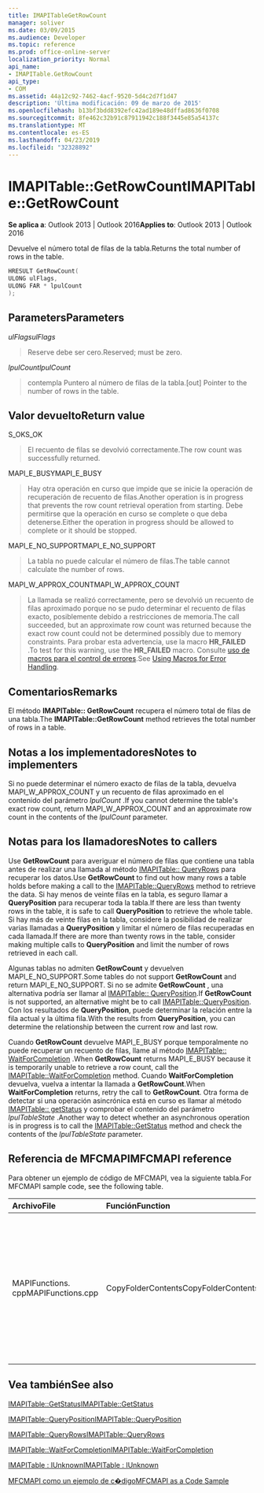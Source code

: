 ```yaml
---
title: IMAPITableGetRowCount
manager: soliver
ms.date: 03/09/2015
ms.audience: Developer
ms.topic: reference
ms.prod: office-online-server
localization_priority: Normal
api_name:
- IMAPITable.GetRowCount
api_type:
- COM
ms.assetid: 44a12c92-7462-4acf-9520-5d4c2d7f1d47
description: 'Última modificación: 09 de marzo de 2015'
ms.openlocfilehash: b13bf3bdd8392efc42ad189e48dffad8636f0708
ms.sourcegitcommit: 8fe462c32b91c87911942c188f3445e85a54137c
ms.translationtype: MT
ms.contentlocale: es-ES
ms.lasthandoff: 04/23/2019
ms.locfileid: "32328892"
---
```

# <a name="imapitablegetrowcount"></a><span data-ttu-id="cfeba-103">IMAPITable::GetRowCount</span><span class="sxs-lookup"><span data-stu-id="cfeba-103">IMAPITable::GetRowCount</span></span>

  
  
<span data-ttu-id="cfeba-104">**Se aplica a**: Outlook 2013 | Outlook 2016</span><span class="sxs-lookup"><span data-stu-id="cfeba-104">**Applies to**: Outlook 2013 | Outlook 2016</span></span> 
  
<span data-ttu-id="cfeba-105">Devuelve el número total de filas de la tabla.</span><span class="sxs-lookup"><span data-stu-id="cfeba-105">Returns the total number of rows in the table.</span></span> 
  
```cpp
HRESULT GetRowCount(
ULONG ulFlags,
ULONG FAR * lpulCount
);
```

## <a name="parameters"></a><span data-ttu-id="cfeba-106">Parameters</span><span class="sxs-lookup"><span data-stu-id="cfeba-106">Parameters</span></span>

 <span data-ttu-id="cfeba-107">_ulFlags_</span><span class="sxs-lookup"><span data-stu-id="cfeba-107">_ulFlags_</span></span>
  
> <span data-ttu-id="cfeba-108">Reserve debe ser cero.</span><span class="sxs-lookup"><span data-stu-id="cfeba-108">Reserved; must be zero.</span></span>
    
 <span data-ttu-id="cfeba-109">_lpulCount_</span><span class="sxs-lookup"><span data-stu-id="cfeba-109">_lpulCount_</span></span>
  
> <span data-ttu-id="cfeba-110">contempla Puntero al número de filas de la tabla.</span><span class="sxs-lookup"><span data-stu-id="cfeba-110">[out] Pointer to the number of rows in the table.</span></span>
    
## <a name="return-value"></a><span data-ttu-id="cfeba-111">Valor devuelto</span><span class="sxs-lookup"><span data-stu-id="cfeba-111">Return value</span></span>

<span data-ttu-id="cfeba-112">S_OK</span><span class="sxs-lookup"><span data-stu-id="cfeba-112">S_OK</span></span> 
  
> <span data-ttu-id="cfeba-113">El recuento de filas se devolvió correctamente.</span><span class="sxs-lookup"><span data-stu-id="cfeba-113">The row count was successfully returned.</span></span>
    
<span data-ttu-id="cfeba-114">MAPI_E_BUSY</span><span class="sxs-lookup"><span data-stu-id="cfeba-114">MAPI_E_BUSY</span></span> 
  
> <span data-ttu-id="cfeba-115">Hay otra operación en curso que impide que se inicie la operación de recuperación de recuento de filas.</span><span class="sxs-lookup"><span data-stu-id="cfeba-115">Another operation is in progress that prevents the row count retrieval operation from starting.</span></span> <span data-ttu-id="cfeba-116">Debe permitirse que la operación en curso se complete o que deba detenerse.</span><span class="sxs-lookup"><span data-stu-id="cfeba-116">Either the operation in progress should be allowed to complete or it should be stopped.</span></span>
    
<span data-ttu-id="cfeba-117">MAPI_E_NO_SUPPORT</span><span class="sxs-lookup"><span data-stu-id="cfeba-117">MAPI_E_NO_SUPPORT</span></span> 
  
> <span data-ttu-id="cfeba-118">La tabla no puede calcular el número de filas.</span><span class="sxs-lookup"><span data-stu-id="cfeba-118">The table cannot calculate the number of rows.</span></span>
    
<span data-ttu-id="cfeba-119">MAPI_W_APPROX_COUNT</span><span class="sxs-lookup"><span data-stu-id="cfeba-119">MAPI_W_APPROX_COUNT</span></span> 
  
> <span data-ttu-id="cfeba-120">La llamada se realizó correctamente, pero se devolvió un recuento de filas aproximado porque no se pudo determinar el recuento de filas exacto, posiblemente debido a restricciones de memoria.</span><span class="sxs-lookup"><span data-stu-id="cfeba-120">The call succeeded, but an approximate row count was returned because the exact row count could not be determined possibly due to memory constraints.</span></span> <span data-ttu-id="cfeba-121">Para probar esta advertencia, use la macro **HR_FAILED** .</span><span class="sxs-lookup"><span data-stu-id="cfeba-121">To test for this warning, use the **HR_FAILED** macro.</span></span> <span data-ttu-id="cfeba-122">Consulte [uso de macros para el control de errores](using-macros-for-error-handling.md).</span><span class="sxs-lookup"><span data-stu-id="cfeba-122">See [Using Macros for Error Handling](using-macros-for-error-handling.md).</span></span>
    
## <a name="remarks"></a><span data-ttu-id="cfeba-123">Comentarios</span><span class="sxs-lookup"><span data-stu-id="cfeba-123">Remarks</span></span>

<span data-ttu-id="cfeba-124">El método **IMAPITable:: GetRowCount** recupera el número total de filas de una tabla.</span><span class="sxs-lookup"><span data-stu-id="cfeba-124">The **IMAPITable::GetRowCount** method retrieves the total number of rows in a table.</span></span> 
  
## <a name="notes-to-implementers"></a><span data-ttu-id="cfeba-125">Notas a los implementadores</span><span class="sxs-lookup"><span data-stu-id="cfeba-125">Notes to implementers</span></span>

<span data-ttu-id="cfeba-126">Si no puede determinar el número exacto de filas de la tabla, devuelva MAPI_W_APPROX_COUNT y un recuento de filas aproximado en el contenido del parámetro _lpulCount_ .</span><span class="sxs-lookup"><span data-stu-id="cfeba-126">If you cannot determine the table's exact row count, return MAPI_W_APPROX_COUNT and an approximate row count in the contents of the  _lpulCount_ parameter.</span></span> 
  
## <a name="notes-to-callers"></a><span data-ttu-id="cfeba-127">Notas para los llamadores</span><span class="sxs-lookup"><span data-stu-id="cfeba-127">Notes to callers</span></span>

<span data-ttu-id="cfeba-128">Use **GetRowCount** para averiguar el número de filas que contiene una tabla antes de realizar una llamada al método [IMAPITable:: QueryRows](imapitable-queryrows.md) para recuperar los datos.</span><span class="sxs-lookup"><span data-stu-id="cfeba-128">Use **GetRowCount** to find out how many rows a table holds before making a call to the [IMAPITable::QueryRows](imapitable-queryrows.md) method to retrieve the data.</span></span> <span data-ttu-id="cfeba-129">Si hay menos de veinte filas en la tabla, es seguro llamar a **QueryPosition** para recuperar toda la tabla.</span><span class="sxs-lookup"><span data-stu-id="cfeba-129">If there are less than twenty rows in the table, it is safe to call **QueryPosition** to retrieve the whole table.</span></span> <span data-ttu-id="cfeba-130">Si hay más de veinte filas en la tabla, considere la posibilidad de realizar varias llamadas a **QueryPosition** y limitar el número de filas recuperadas en cada llamada.</span><span class="sxs-lookup"><span data-stu-id="cfeba-130">If there are more than twenty rows in the table, consider making multiple calls to **QueryPosition** and limit the number of rows retrieved in each call.</span></span> 
  
<span data-ttu-id="cfeba-131">Algunas tablas no admiten **GetRowCount** y devuelven MAPI_E_NO_SUPPORT.</span><span class="sxs-lookup"><span data-stu-id="cfeba-131">Some tables do not support **GetRowCount** and return MAPI_E_NO_SUPPORT.</span></span> <span data-ttu-id="cfeba-132">Si no se admite **GetRowCount** , una alternativa podría ser llamar al [IMAPITable:: QueryPosition](imapitable-queryposition.md).</span><span class="sxs-lookup"><span data-stu-id="cfeba-132">If **GetRowCount** is not supported, an alternative might be to call [IMAPITable::QueryPosition](imapitable-queryposition.md).</span></span> <span data-ttu-id="cfeba-133">Con los resultados de **QueryPosition**, puede determinar la relación entre la fila actual y la última fila.</span><span class="sxs-lookup"><span data-stu-id="cfeba-133">With the results from **QueryPosition**, you can determine the relationship between the current row and last row.</span></span> 
  
<span data-ttu-id="cfeba-134">Cuando **GetRowCount** devuelve MAPI_E_BUSY porque temporalmente no puede recuperar un recuento de filas, llame al método [IMAPITable:: WaitForCompletion](imapitable-waitforcompletion.md) .</span><span class="sxs-lookup"><span data-stu-id="cfeba-134">When **GetRowCount** returns MAPI_E_BUSY because it is temporarily unable to retrieve a row count, call the [IMAPITable::WaitForCompletion](imapitable-waitforcompletion.md) method.</span></span> <span data-ttu-id="cfeba-135">Cuando **WaitForCompletion** devuelva, vuelva a intentar la llamada a **GetRowCount**.</span><span class="sxs-lookup"><span data-stu-id="cfeba-135">When **WaitForCompletion** returns, retry the call to **GetRowCount**.</span></span> <span data-ttu-id="cfeba-136">Otra forma de detectar si una operación asincrónica está en curso es llamar al método [IMAPITable:: getStatus](imapitable-getstatus.md) y comprobar el contenido del parámetro _lpulTableState_ .</span><span class="sxs-lookup"><span data-stu-id="cfeba-136">Another way to detect whether an asynchronous operation is in progress is to call the [IMAPITable::GetStatus](imapitable-getstatus.md) method and check the contents of the  _lpulTableState_ parameter.</span></span> 
  
## <a name="mfcmapi-reference"></a><span data-ttu-id="cfeba-137">Referencia de MFCMAPI</span><span class="sxs-lookup"><span data-stu-id="cfeba-137">MFCMAPI reference</span></span>

<span data-ttu-id="cfeba-138">Para obtener un ejemplo de código de MFCMAPI, vea la siguiente tabla.</span><span class="sxs-lookup"><span data-stu-id="cfeba-138">For MFCMAPI sample code, see the following table.</span></span>
  
|<span data-ttu-id="cfeba-139">**Archivo**</span><span class="sxs-lookup"><span data-stu-id="cfeba-139">**File**</span></span>|<span data-ttu-id="cfeba-140">**Función**</span><span class="sxs-lookup"><span data-stu-id="cfeba-140">**Function**</span></span>|<span data-ttu-id="cfeba-141">**Comentario**</span><span class="sxs-lookup"><span data-stu-id="cfeba-141">**Comment**</span></span>|
|:-----|:-----|:-----|
|<span data-ttu-id="cfeba-142">MAPIFunctions. cpp</span><span class="sxs-lookup"><span data-stu-id="cfeba-142">MAPIFunctions.cpp</span></span>  <br/> |<span data-ttu-id="cfeba-143">CopyFolderContents</span><span class="sxs-lookup"><span data-stu-id="cfeba-143">CopyFolderContents</span></span>  <br/> |<span data-ttu-id="cfeba-144">MFCMAPI usa el método **IMAPITable:: GetRowCount** para determinar cuántas filas hay en la tabla de origen, por lo que se puede asignar memoria para realizar la copia.</span><span class="sxs-lookup"><span data-stu-id="cfeba-144">MFCMAPI uses the **IMAPITable::GetRowCount** method to determine how many rows are in the source table so memory can be allocated to perform the copy.</span></span>  <br/> |
   
## <a name="see-also"></a><span data-ttu-id="cfeba-145">Vea también</span><span class="sxs-lookup"><span data-stu-id="cfeba-145">See also</span></span>



[<span data-ttu-id="cfeba-146">IMAPITable::GetStatus</span><span class="sxs-lookup"><span data-stu-id="cfeba-146">IMAPITable::GetStatus</span></span>](imapitable-getstatus.md)
  
[<span data-ttu-id="cfeba-147">IMAPITable::QueryPosition</span><span class="sxs-lookup"><span data-stu-id="cfeba-147">IMAPITable::QueryPosition</span></span>](imapitable-queryposition.md)
  
[<span data-ttu-id="cfeba-148">IMAPITable::QueryRows</span><span class="sxs-lookup"><span data-stu-id="cfeba-148">IMAPITable::QueryRows</span></span>](imapitable-queryrows.md)
  
[<span data-ttu-id="cfeba-149">IMAPITable::WaitForCompletion</span><span class="sxs-lookup"><span data-stu-id="cfeba-149">IMAPITable::WaitForCompletion</span></span>](imapitable-waitforcompletion.md)
  
[<span data-ttu-id="cfeba-150">IMAPITable : IUnknown</span><span class="sxs-lookup"><span data-stu-id="cfeba-150">IMAPITable : IUnknown</span></span>](imapitableiunknown.md)


[<span data-ttu-id="cfeba-151">MFCMAPI como un ejemplo de c�digo</span><span class="sxs-lookup"><span data-stu-id="cfeba-151">MFCMAPI as a Code Sample</span></span>](mfcmapi-as-a-code-sample.md)

